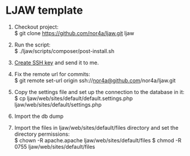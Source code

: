 # LJAW template

1) Checkout project: <br/>
$ git clone https://github.com/nor4a/ljaw.git ljaw

2) Run the script: <br/>
$ ./ljaw/scripts/composer/post-install.sh

3) <a href="https://help.github.com/articles/generating-an-ssh-key/">Create SSH key</a> and send it to me.

4) Fix the remote url for commits: <br/>
$ git remote set-url origin ssh://nor4a@github.com/nor4a/ljaw.git

5) Copy the settings file and set up the connection to the database in it:<br/>
$ cp ljaw/web/sites/default/default.settings.php ljaw/web/sites/default/settings.php 

6) Import the db dump 

7) Import the files in ljaw/web/sites/default/files directory and set the directory permissions: <br/>
$ chown -R apache.apache ljaw/web/sites/default/files
$ chmod -R 0755 ljaw/web/sites/default/files


